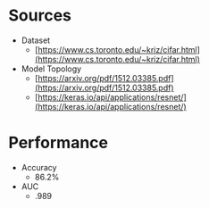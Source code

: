 # Sources
* Dataset
    * [https://www.cs.toronto.edu/~kriz/cifar.html](https://www.cs.toronto.edu/~kriz/cifar.html)
* Model Topology
    * [https://arxiv.org/pdf/1512.03385.pdf](https://arxiv.org/pdf/1512.03385.pdf)
    * [https://keras.io/api/applications/resnet/](https://keras.io/api/applications/resnet/)
    
# Performance
* Accuracy
    * 86.2%
* AUC
    * .989


